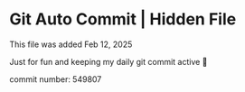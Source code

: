 # Git Auto Commit | Hidden File

This file was added Feb 12, 2025

Just for fun and keeping my daily git commit active 🤪

commit number: 549807
